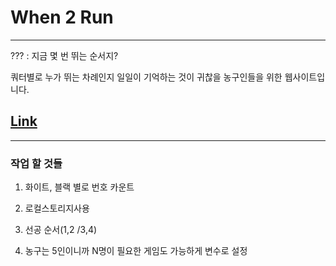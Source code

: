 # When 2 Run

---

??? : 지금 몇 번 뛰는 순서지?

쿼터별로 누가 뛰는 차례인지 일일이 기억하는 것이 귀찮을 농구인들을 위한 웹사이트입니다.

## [Link](https://forwarder1121.github.io/When2Run/)

---

### 작업 할 것들

1. 화이트, 블랙 별로 번호 카운트


4. 로컬스토리지사용
5. 선공 순서(1,2 /3,4)

7. 농구는 5인이니까 N명이 필요한 게임도 가능하게 변수로 설정
